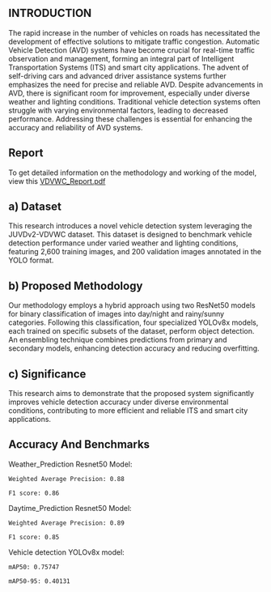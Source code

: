 ## INTRODUCTION
The rapid increase in the number of vehicles on roads has necessitated the development of effective solutions to mitigate traffic congestion. Automatic Vehicle Detection (AVD) systems have become crucial for real-time traffic observation and management, forming an integral part of Intelligent Transportation Systems (ITS) and smart city applications. The advent of self-driving cars and advanced driver assistance systems further emphasizes the need for precise and reliable AVD.
Despite advancements in AVD, there is significant room for improvement, especially under diverse weather and lighting conditions. Traditional vehicle detection systems often struggle with varying environmental factors, leading to decreased performance. Addressing these challenges is essential for enhancing the accuracy and reliability of AVD systems.
## Report
To get detailed information on the methodology and working of the model, view this [VDVWC_Report.pdf](https://github.com/user-attachments/files/16440708/VDVWC_Report.pdf)
## a) Dataset

This research introduces a novel vehicle detection system leveraging the JUVDv2-VDVWC dataset. This dataset is designed to benchmark vehicle detection performance under varied weather and lighting conditions, featuring 2,600 training images, and 200 validation images annotated in the YOLO format.

## b) Proposed Methodology
Our methodology employs a hybrid approach using two ResNet50 models for binary classification of images into day/night and rainy/sunny categories. Following this classification, four specialized YOLOv8x models, each trained on specific subsets of the dataset, perform object detection. An ensembling technique combines predictions from primary and secondary models, enhancing detection accuracy and reducing overfitting.

## c) Significance
This research aims to demonstrate that the proposed system significantly improves vehicle detection accuracy under diverse environmental conditions, contributing to more efficient and reliable ITS and smart city applications.

## Accuracy And Benchmarks

Weather_Prediction Resnet50 Model:

	Weighted Average Precision: 0.88
  
  	F1 score: 0.86

Daytime_Prediction Resnet50 Model:

  	Weighted Average Precision: 0.89
  
  	F1 score: 0.85

Vehicle detection YOLOv8x model:

  	mAP50: 0.75747
  
  	mAP50-95: 0.40131
